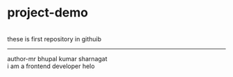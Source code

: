 # project-demo
<br>
these is  first repository in githuib
<hr>
 author-mr bhupal  kumar sharnagat
 <br>
 i am a frontend developer
 helo
